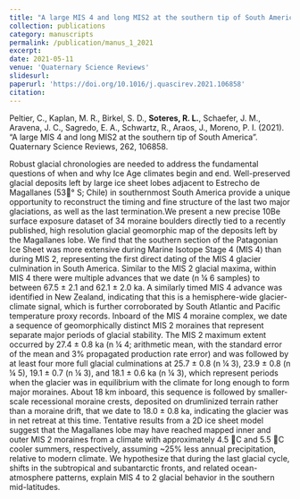 ```yaml
---
title: "A large MIS 4 and long MIS2 at the southern tip of South America"
collection: publications
category: manuscripts
permalink: /publication/manus_1_2021
excerpt:
date: 2021-05-11
venue: 'Quaternary Science Reviews'
slidesurl: 
paperurl: 'https://doi.org/10.1016/j.quascirev.2021.106858'
citation: 
---
```


Peltier, C., Kaplan, M. R., Birkel, S. D., **Soteres, R. L.**, Schaefer, J. M., Aravena, J. C., Sagredo, E. A., Schwartz, R., Araos, J., Moreno, P. I. (2021). “A large MIS 4 and long MIS2 at the southern tip of South America”. Quaternary Science Reviews, 262, 106858.

Robust glacial chronologies are needed to address the fundamental questions of when and why Ice Age
climates begin and end. Well-preserved glacial deposits left by large ice sheet lobes adjacent to Estrecho
de Magallanes (53° S; Chile) in southernmost South America provide a unique opportunity to reconstruct
the timing and fine structure of the last two major glaciations, as well as the last termination.We present
a new precise 10Be surface exposure dataset of 34 moraine boulders directly tied to a recently published,
high resolution glacial geomorphic map of the deposits left by the Magallanes lobe.
We find that the southern section of the Patagonian Ice Sheet was more extensive during Marine
Isotope Stage 4 (MIS 4) than during MIS 2, representing the first direct dating of the MIS 4 glacier
culmination in South America. Similar to the MIS 2 glacial maxima, within MIS 4 there were multiple
advances that we date (n ¼ 6 samples) to between 67.5 ± 2.1 and 62.1 ± 2.0 ka. A similarly timed MIS 4
advance was identified in New Zealand, indicating that this is a hemisphere-wide glacier-climate signal,
which is further corroborated by South Atlantic and Pacific temperature proxy records. Inboard of the
MIS 4 moraine complex, we date a sequence of geomorphically distinct MIS 2 moraines that represent
separate major periods of glacial stability. The MIS 2 maximum extent occurred by 27.4 ± 0.8 ka (n ¼ 4;
arithmetic mean, with the standard error of the mean and 3% propagated production rate error) and was
followed by at least four more full glacial culminations at 25.7 ± 0.8 (n ¼ 3), 23.9 ± 0.8 (n ¼ 5), 19.1 ± 0.7
(n ¼ 3), and 18.1 ± 0.6 ka (n ¼ 3), which represent periods when the glacier was in equilibrium with the
climate for long enough to form major moraines. About 18 km inboard, this sequence is followed by
smaller-scale recessional moraine crests, deposited on drumlinized terrain rather than a moraine drift,
that we date to 18.0 ± 0.8 ka, indicating the glacier was in net retreat at this time. Tentative results from a
2D ice sheet model suggest that the Magallanes lobe may have reached mapped inner and outer MIS 2
moraines from a climate with approximately 4.5 C and 5.5 C cooler summers, respectively, assuming
~25% less annual precipitation, relative to modern climate. We hypothesize that during the last glacial
cycle, shifts in the subtropical and subantarctic fronts, and related ocean-atmosphere patterns, explain
MIS 4 to 2 glacial behavior in the southern mid-latitudes.
